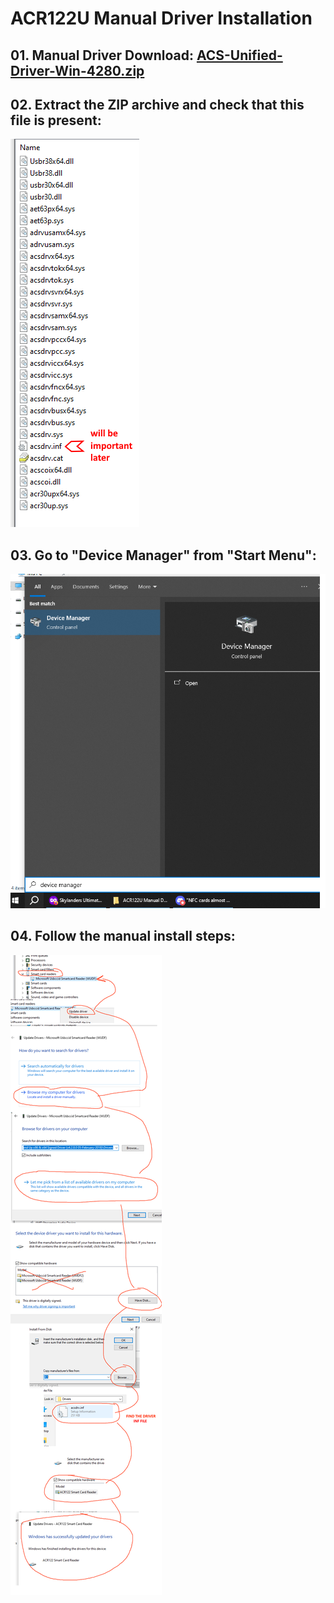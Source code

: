 # ACR122U Manual Driver Installation

## 01. Manual Driver Download: [ACS-Unified-Driver-Win-4280.zip](https://github.com/skylandersNFC/Docs/raw/refs/heads/main/ACR122U_Manual_Driver/drivers/ACS-Unified-Driver-Win-4280.zip)

## 02. Extract the ZIP archive and check that this file is present:
![Archive Conten](https://raw.githubusercontent.com/skylandersNFC/Docs/main/ACR122U_Manual_Driver/img/02.%20Archive%20Content.png)

## 03. Go to "Device Manager" from "Start Menu":
![Device Manager](https://raw.githubusercontent.com/skylandersNFC/Docs/main/ACR122U_Manual_Driver/img/03.%20Device%20Manager.png)

## 04. Follow the manual install steps:
![Manual Install](https://raw.githubusercontent.com/skylandersNFC/Docs/main/ACR122U_Manual_Driver/img/04.%20Manual%20Install.png)











